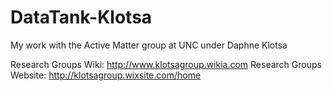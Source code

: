 # DataTank-Klotsa
My work with the Active Matter group at UNC under Daphne Klotsa

Research Groups Wiki: http://www.klotsagroup.wikia.com
Research Groups Website: http://klotsagroup.wixsite.com/home